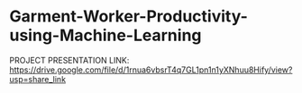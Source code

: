 # Garment-Worker-Productivity-using-Machine-Learning
PROJECT PRESENTATION LINK:
https://drive.google.com/file/d/1rnua6vbsrT4q7GL1pn1n1yXNhuu8Hify/view?usp=share_link
